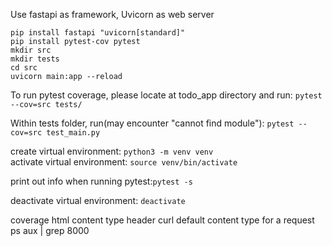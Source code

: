 Use fastapi as framework, Uvicorn as web server  

`pip install fastapi "uvicorn[standard]"`  
`pip install pytest-cov pytest`  
`mkdir src`  
`mkdir tests`  
`cd src`  
`uvicorn main:app --reload`

To run pytest coverage, please locate at todo_app directory and run: `pytest --cov=src tests/`  

Within tests folder, run(may encounter "cannot find module"): `pytest --cov=src test_main.py`  

create virtual environment: `python3 -m venv venv`  
activate virtual environment: `source venv/bin/activate`  

print out info when running pytest:`pytest -s`  

deactivate virtual environment: `deactivate`  


<!-- Notes for reference -->
coverage html
content type header
curl default content type for a request
ps aux | grep 8000